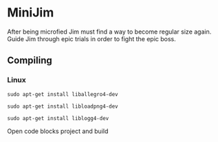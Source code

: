# MiniJim
After being microfied Jim must find a way to become regular size again. Guide Jim through epic trials in order to fight the epic boss.

## Compiling

### Linux
```sudo apt-get install liballegro4-dev```

```sudo apt-get install libloadpng4-dev```

```sudo apt-get install liblogg4-dev```

Open code blocks project and build

